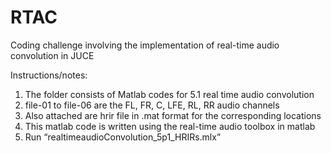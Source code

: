 # RTAC
Coding challenge involving the implementation of real-time audio convolution in JUCE

Instructions/notes:

1) The folder consists of Matlab codes for 5.1 real time audio convolution
2) file-01 to file-06 are the FL, FR, C, LFE, RL, RR audio channels
3) Also attached are hrir file in .mat format for the corresponding locations
4) This matlab code is written using the real-time audio toolbox in matlab
5) Run “realtimeaudioConvolution_5p1_HRIRs.mlx”
